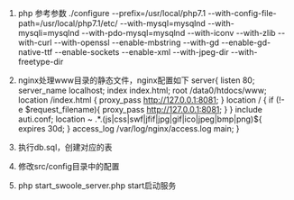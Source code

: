 1. php 参考参数
./configure --prefix=/usr/local/php7.1 --with-config-file-path=/usr/local/php7.1/etc/ --with-mysql=mysqlnd --with-mysqli=mysqlnd --with-pdo-mysql=mysqlnd  --with-iconv --with-zlib --with-curl --with-openssl --enable-mbstring --with-gd --enable-gd-native-ttf --enable-sockets  --enable-xml --with-jpeg-dir --with-freetype-dir

2. nginx处理www目录的静态文件，nginx配置如下
server{
    listen       80;
    server_name  localhost;
    index index.html;
    root  /data0/htdocs/www;
    location /index.html {
        proxy_pass http://127.0.0.1:8081;
    }
    location / {
        if (!-e $request_filename){
            proxy_pass http://127.0.0.1:8081;
        }
    }
    include auti.conf;
    location ~ .*\.(js|css|swf|jfif|jpg|gif|ico|jpeg|bmp|png)${
      expires      30d;
    }
    access_log  /var/log/nginx/access.log  main;
}
  
3. 执行db.sql，创建对应的表
4. 修改src/config目录中的配置
5. php start_swoole_server.php start启动服务